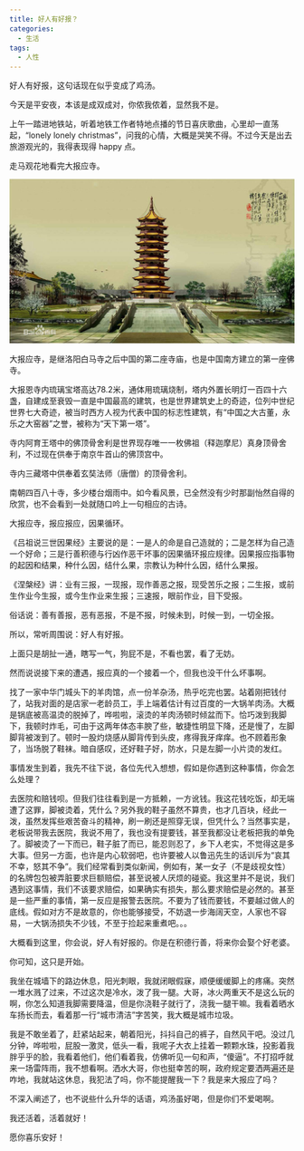 ```yaml
---
title: 好人有好报？
categories:
  - 生活
tags:
  - 人性
---
```


好人有好报，这句话现在似乎变成了鸡汤。

<!-- more -->

今天是平安夜，本该是成双成对，你侬我侬着，显然我不是。

上午一踏进地铁站，听着地铁工作者特地点播的节日喜庆歌曲，心里却一直荡起，“lonely lonely christmas”，问我的心情，大概是哭笑不得。不过今天是出去旅游观光的，我得表现得 happy 点。

走马观花地看完大报应寺。

![大报应寺](/uploads/大报应寺.jpg)

大报应寺，是继洛阳白马寺之后中国的第二座寺庙，也是中国南方建立的第一座佛寺。

大报恩寺内琉璃宝塔高达78.2米，通体用琉璃烧制，塔内外置长明灯一百四十六盏，自建成至衰毁一直是中国最高的建筑，也是世界建筑史上的奇迹，位列中世纪世界七大奇迹，被当时西方人视为代表中国的标志性建筑，有“中国之大古董，永乐之大窑器”之誉，被称为“天下第一塔”。

寺内阿育王塔中的佛顶骨舍利是世界现存唯一一枚佛祖（释迦摩尼）真身顶骨舍利，不过现在供奉于南京牛首山的佛顶宫中。

寺内三藏塔中供奉着玄奘法师（唐僧）的顶骨舍利。

南朝四百八十寺，多少楼台烟雨中。如今看风景，已全然没有少时那副怡然自得的欣赏，也不会看到一处就随口吟上一句相应的古诗。

大报应寺，报应报应，因果循环。

《吕祖说三世因果经》主要说的是：一是人的命是自己造就的；二是怎样为自己造一个好命；三是行善积德与行凶作恶干坏事的因果循环报应规律。因果报应指事物的起因和结果，种什么因，结什么果，宗教认为种什么因，结什么果报。

《涅槃经》讲：业有三报，一现报，现作善恶之报，现受苦乐之报；二生报，或前生作业今生报，或今生作业来生报；三速报，眼前作业，目下受报。

俗话说：善有善报，恶有恶报，不是不报，时候未到，时候一到，一切全报。

所以，常听周围说：好人有好报。

上面只是胡扯一通，瞎写一气，狗屁不是，不看也罢，看了无妨。

然而说说接下来的遭遇，报应真的一个接着一个，但我也没干什么坏事啊。

找了一家中华门城头下的羊肉馆，点一份羊杂汤，热乎吃完也罢。站着刚把钱付了，站我对面的是店家一老龄员工，手上端着估计有过百度的一大锅羊肉汤。大概是锅底被高温烫的脱掉了，哗啦啦，滚烫的羊肉汤顿时倾盆而下。恰巧泼到我脚下，我顿时炸毛，可由于这两年体态丰腴了些，敏捷性明显下降，还是慢了，左脚脚背被泼到了。顿时一股灼烧感从脚背传到头皮，疼得我牙痒痒。也不顾着形象了，当场脱了鞋袜。暗自感叹，还好鞋子好，防水，只是左脚一小片烫的发红。

事情发生到着，我先不往下说，各位先代入想想，假如是你遇到这种事情，你会怎么处理？

去医院和赔钱呗。但我们往往看到是一方抵赖，一方讹钱。我这花钱吃饭，却无端遭了这罪，脚被烫着，凭什么？另外我的鞋子虽然不算贵，也才几百块，经此一泼，虽然发挥些艰苦奋斗的精神，刷一刷还是照穿无误，但凭什么？当然事实是，老板说带我去医院，我说不用了，我也没有提要钱，甚至我都没让老板把我的单免了。脚被烫了一下而已，鞋子脏了而已，能忍则忍了，乡下人老实，不觉得这是多大事。但另一方面，也许是内心软弱吧，也许要被人以鲁迅先生的话训斥为“哀其不幸，怒其不争”。我们经常看到类似新闻，例如有，某一女子（不是歧视女性）的名牌包包被弄脏要求巨额赔偿，甚至说被人厌烦的碰瓷。我这里并不是说，我们遇到这事情，我们不该要求赔偿，如果确实有损失，那么要求赔偿是必然的。甚至是一些严重的事情，第一反应是报警去医院。不要为了钱而要钱，不要越过做人的底线。假如对方不是故意的，你也能够接受，不妨退一步海阔天空，人家也不容易，一大锅汤损失不少钱，不至于捡起来重煮吧。。。

大概看到这里，你会说，好人有好报的。你是在积德行善，将来你会娶个好老婆。

你可知，这只是开始。

我坐在城墙下的路边休息，阳光刺眼，我就闭眼假寐，顺便缓缓脚上的疼痛。突然一堆水溅了过来，不过这次是冷水，泼了我一腿。大哥，冰火两重天不是这么玩的啊，你怎么知道我脚需要降温，但是你浇鞋子就行了，浇我一腿干嘛。我看着晒水车扬长而去，看着那一行“城市清洁”字苦笑，我大概是城市垃圾。

我是不敢坐着了，赶紧站起来，朝着阳光，抖抖自己的裤子，自然风干吧。没过几分钟，哗啦啦，屁股一激灵，低头一看，我呢子大衣上挂着一颗颗水珠，投影着我胖乎乎的脸，我看着他们，他们看着我，仿佛听见一句和声，“傻逼”。不打招呼就来一场雷阵雨，我不想看啊。洒水大哥，你也挺幸苦的啊，政府规定要洒两遍还是咋地，我就站这休息，我犯法了吗，你不能提醒我一下？我是来大报应了吗？

不深入阐述了，也不说些什么升华的话语，鸡汤虽好喝，但是你们不爱喝啊。

我还活着，活着就好！

愿你喜乐安好！
